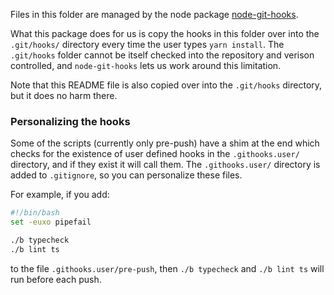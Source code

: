 Files in this folder are managed by the node package
[node-git-hooks](https://www.npmjs.com/package/node-git-hooks).

What this package does for us is copy the hooks in this folder over into the
`.git/hooks/` directory every time the user types `yarn install`. The
`.git/hooks` folder cannot be itself checked into the repository and verison
controlled, and `node-git-hooks` lets us work around this limitation.

Note that this README file is also copied over into the `.git/hooks` directory,
but it does no harm there.

### Personalizing the hooks

Some of the scripts (currently only pre-push) have a shim at the end which
checks for the existence of user defined hooks in the `.githooks.user/`
directory, and if they exist it will call them. The `.githooks.user/` directory
is added to `.gitignore`, so you can personalize these files.

For example, if you add:

```bash
#!/bin/bash
set -euxo pipefail

./b typecheck
./b lint ts
```

to the file `.githooks.user/pre-push`, then `./b typecheck` and `./b lint ts`
will run before each push.
